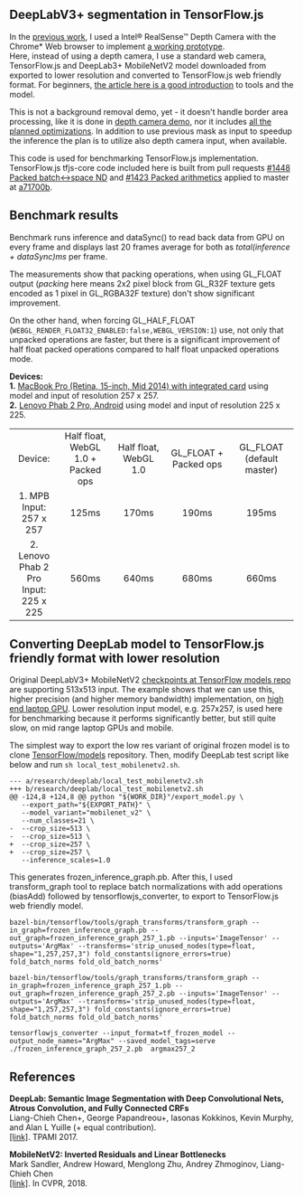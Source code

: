 ## DeepLabV3+ segmentation in TensorFlow.js

In the [previous work](https://01.org/blogs/astojilj/2018/background-removal-intel-realsense-depth-camera-webrtc-and-webgl), I used a Intel® RealSense™ Depth Camera with the Chrome* Web browser to implement [a working prototype](https://01.org/sites/default/files/users/u58404/bg-removal-1.gif).<br /> Here, instead of using a depth camera, I use a standard web camera, TensorFlow.js and DeepLab3+ MobileNetV2 model downloaded from exported to lower resolution and converted to TensorFlow.js web friendly format. For beginners, [the article here is a good introduction](https://01.org/blogs/astojilj/2018/background-removal-tensorflow.js) to tools and the model.

This is not a background removal demo, yet - it doesn't handle border area processing, like it is done in [depth camera demo](https://01.org/sites/default/files/users/u58404/bg-removal-1.gif), nor it includes [all the planned optimizations](https://01.org/blogs/astojilj/2018/background-removal-tensorflow.js). In addition to use previous mask as input to speedup the inference the plan is to utilize also depth camera input, when available.

This code is used for benchmarking TensorFlow.js implementation. TensorFlow.js tfjs-core code included here is built from pull requests [#1448 Packed batch<->space ND](https://github.com/tensorflow/tfjs-core/pull/1448) and [#1423 Packed arithmetics](https://github.com/tensorflow/tfjs-core/pull/1423) applied to master at [a71700b](https://github.com/tensorflow/tfjs-core/commit/a71700bedf5a65b79203a88523e4c27d3e9b9ae8).

## Benchmark results

Benchmark runs inference and dataSync() to read back data from GPU on every frame and displays last 20 frames average for both as *total(inference + dataSync)ms* per frame.<br />

The measurements show that packing operations, when using GL_FLOAT output (*packing* here means 2x2 pixel block from GL_R32F texture gets encoded as 1 pixel in GL_RGBA32F texture) don't show significant improvement.<br />

On the other hand, when forcing GL_HALF_FLOAT (`WEBGL_RENDER_FLOAT32_ENABLED:false,WEBGL_VERSION:1`) use, not only that unpacked operations are faster, but there is a significant improvement of half float packed operations compared to half float unpacked operations mode.

**Devices:**<br />
**1.** [MacBook Pro (Retina, 15-inch, Mid 2014) with integrated card](https://support.apple.com/kb/sp704?locale=en_US) using model and input of resolution 257 x 257.<br />
**2.** [Lenovo Phab 2 Pro, Android](https://www.lenovo.com/gb/en/smart-devices/smartphones-and-watches/lenovo/phab-series/Lenovo-PB2-690M/p/ZZITZTPPB4M) using model and input of resolution 225 x 225.

<table cellspacing="0" cellpadding="0" style="border-collapse: collapse; border: none;">
<tr>
<td align="center" width="150" valign="center">
  Device:
</td>
<td align="center" width="200" valign="center">
   Half float, WebGL 1.0 + Packed ops
</td>
<td align="center" width="200" valign="center">
   Half float, WebGL 1.0
</td>
<td align="center" width="200" valign="center">
   GL_FLOAT + Packed ops
</td>
<td align="center" width="200" valign="center">
   GL_FLOAT (default master)
</td>
</tr>
<tr>
<td align="center" width="150" valign="center">
  1. MPB
  <br /> Input: 257 x 257
</td>
<td align="center" width="200" valign="center">
   125ms
</td>
<td align="center" width="200" valign="center">
   170ms
</td>
<td align="center" width="200" valign="center">
   190ms
</td>
<td align="center" width="200" valign="center">
   195ms
</td>
</tr>
<tr>
<td align="center" width="150" valign="center">
  2. Lenovo Phab 2 Pro<br />Input: 225 x 225
</td>
<td align="center" width="200" valign="center">
   560ms
</td>
<td align="center" width="200" valign="center">
   640ms
</td>
<td align="center" width="200" valign="center">
   680ms
</td>
<td align="center" width="200" valign="center">
   660ms
</td>
</tr>
</table>


## Converting DeepLab model to TensorFlow.js friendly format with lower resolution

Original DeepLabV3+ MobileNetV2 [checkpoints at TensorFlow models repo](https://github.com/tensorflow/models/blob/master/research/deeplab/g3doc/model_zoo.md) are supporting 513x513 input. The example shows that we can use this, higher precision (and higher memory bandwidth) implementation, on [high end laptop GPU](https://01.org/blogs/astojilj/2018/background-removal-tensorflow.js). Lower resolution input model, e.g. 257x257, is used here for benchmarking because it performs significantly better, but still quite slow, on mid range laptop GPUs and mobile.

The simplest way to export the low res variant of original frozen model is to clone [TensorFlow/models](https://github.com/tensorflow/models) repository. Then, modify DeepLab test script like below and run ```sh local_test_mobilenetv2.sh```.

```
--- a/research/deeplab/local_test_mobilenetv2.sh
+++ b/research/deeplab/local_test_mobilenetv2.sh
@@ -124,8 +124,8 @@ python "${WORK_DIR}"/export_model.py \
   --export_path="${EXPORT_PATH}" \
   --model_variant="mobilenet_v2" \
   --num_classes=21 \
-  --crop_size=513 \
-  --crop_size=513 \
+  --crop_size=257 \
+  --crop_size=257 \
   --inference_scales=1.0
```

This generates frozen_inference_graph.pb. After this, I used transform_graph tool to replace batch normalizations with add operations (biasAdd) followed by tensorflowjs_converter, to export to TensorFlow.js web friendly model.

```
bazel-bin/tensorflow/tools/graph_transforms/transform_graph --in_graph=frozen_inference_graph.pb --out_graph=frozen_inference_graph_257_1.pb --inputs='ImageTensor' --outputs='ArgMax' --transforms='strip_unused_nodes(type=float, shape="1,257,257,3") fold_constants(ignore_errors=true) fold_batch_norms fold_old_batch_norms'

bazel-bin/tensorflow/tools/graph_transforms/transform_graph --in_graph=frozen_inference_graph_257_1.pb --out_graph=frozen_inference_graph_257_2.pb --inputs='ImageTensor' --outputs='ArgMax' --transforms='strip_unused_nodes(type=float, shape="1,257,257,3") fold_constants(ignore_errors=true) fold_batch_norms fold_old_batch_norms'

tensorflowjs_converter --input_format=tf_frozen_model --output_node_names="ArgMax" --saved_model_tags=serve ./frozen_inference_graph_257_2.pb  argmax257_2
```


## References

**DeepLab: Semantic Image Segmentation with Deep Convolutional Nets,**
    **Atrous Convolution, and Fully Connected CRFs** <br />
    Liang-Chieh Chen+, George Papandreou+, Iasonas Kokkinos, Kevin Murphy, and Alan L Yuille (+ equal
    contribution). <br />
    [[link]](http://arxiv.org/abs/1606.00915). TPAMI 2017.
 
 **MobileNetV2: Inverted Residuals and Linear Bottlenecks**<br />
    Mark Sandler, Andrew Howard, Menglong Zhu, Andrey Zhmoginov, Liang-Chieh Chen<br />
    [[link]](https://arxiv.org/abs/1801.04381). In CVPR, 2018.
